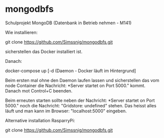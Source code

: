 # mongodbfs
Schulprojekt MongoDB (Datenbank in Betrieb nehmen - M141)


Wie installieren:

git clone https://github.com/Simssnig/mongodbfs.git

sicherstellen das Docker installiert ist.

Danach: 

docker-compose up [-d (Daemon - Docker läuft im Hintergrund] 

Beim ersten mal ohne den Daemon laufen lassen und sicherstellen das vom node Container die Nachricht: *Server startet on Port 5000." kommt.
Danach mot Control+C beenden.

Beim erneuten starten sollte neben der Nachricht: *Server startet on Port 5000." noch die Nachricht: "Gridstore: undefined" stehen. Das heisst alles läuft und man kann im Browser: "localhost:5000" eingeben.


Alternative installation RasparryPi:

git clone https://github.com/Simssnig/mongodbfs.git

